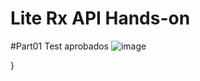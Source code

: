 # Lite Rx API Hands-on

#Part01 Test aprobados
![image](https://user-images.githubusercontent.com/96325513/170642448-5a1af348-11ae-4237-9183-54577d051941.png)


}

